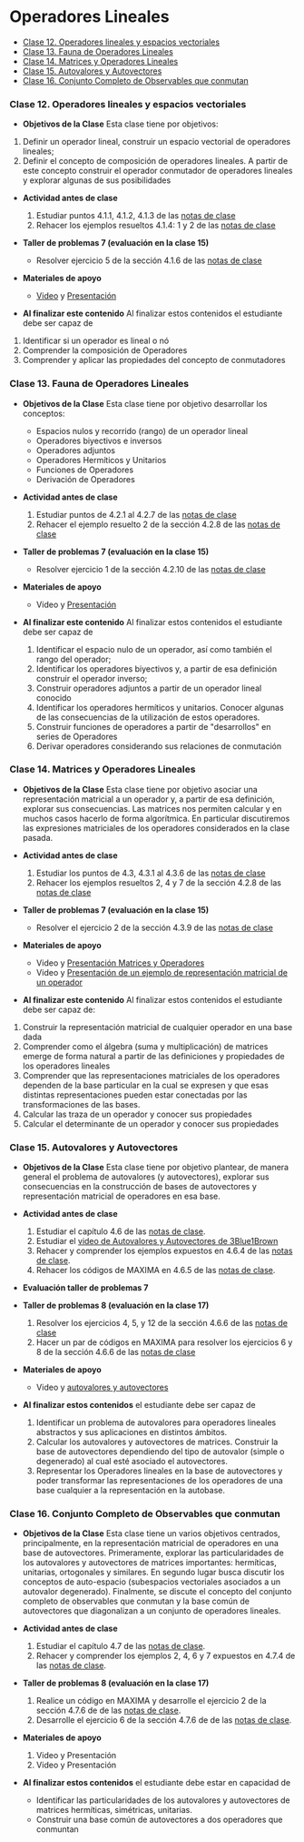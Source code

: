# Operadores Lineales
+ [Clase 12. Operadores lineales y espacios vectoriales](#Clase12)
+ [Clase 13. Fauna de Operadores Lineales](#Clase13)
+ [Clase 14. Matrices y Operadores Lineales](#Clase14)
+ [Clase 15. Autovalores y Autovectores ](#Clase15)
+ [Clase 16. Conjunto Completo de Observables que conmutan ](#Clase16)

<a name="Clase12"></a>
### Clase 12. Operadores lineales y espacios vectoriales  
+ **Objetivos de la Clase**
Esta clase tiene por objetivos:

1. Definir un operador lineal, construir un espacio vectorial de operadores lineales;  
2. Definir el concepto de composición de operadores lineales. A partir de este concepto construir el operador conmutador de operadores lineales y explorar algunas de sus posibilidades

+ **Actividad antes de clase**
   1. Estudiar puntos 4.1.1, 4.1.2, 4.1.3 de las [notas de clase](https://github.com/nunezluis/MisCursos/blob/main/MetMat1S20B/Materiales/LibrosArticulos/VolumenUNO.pdf)
   2. Rehacer los ejemplos resueltos 4.1.4: 1 y 2 de las [notas de clase](https://github.com/nunezluis/MisCursos/blob/main/MetMat1S20B/Materiales/LibrosArticulos/VolumenUNO.pdf)
+ **Taller de problemas 7 (evaluación en la clase 15)**
    + Resolver ejercicio 5 de la sección 4.1.6 de las [notas de clase](https://github.com/nunezluis/MisCursos/blob/main/MetMat1S20B/Materiales/LibrosArticulos/VolumenUNO.pdf)
+ **Materiales de apoyo**
    + [Video](https://youtu.be/JGcYt7Nh-kE) y [Presentación](https://github.com/nunezluis/MisCursos/blob/main/MetMat1S20B/Materiales/Presentaciones/4_10OperadLinealesGeneralidadesV2.pdf)

+ **Al finalizar este contenido** Al finalizar estos contenidos el estudiante debe ser capaz de

1. Identificar si un operador es lineal o nó
2. Comprender la composición de Operadores
3. Comprender y aplicar las propiedades del concepto de conmutadores

<a name="Clase13"></a>
### Clase 13. Fauna de Operadores Lineales  
+ **Objetivos de la Clase**
Esta clase tiene por objetivo desarrollar los conceptos:

  + Espacios nulos y recorrido (rango) de un operador lineal
  + Operadores biyectivos e inversos
  + Operadores adjuntos
  + Operadores Hermíticos y Unitarios
  + Funciones de Operadores
  + Derivación de Operadores

+ **Actividad antes de clase**
   1. Estudiar puntos de 4.2.1 al 4.2.7 de las [notas de clase](https://github.com/nunezluis/MisCursos/blob/main/MetMat1S20B/Materiales/LibrosArticulos/VolumenUNO.pdf)
   2. Rehacer el ejemplo resuelto 2 de la sección 4.2.8 de las [notas de clase](https://github.com/nunezluis/MisCursos/blob/main/MetMat1S20B/Materiales/LibrosArticulos/VolumenUNO.pdf)

+ **Taller de problemas 7 (evaluación en la clase 15)**
    + Resolver ejercicio 1 de la sección 4.2.10 de las [notas de clase](https://github.com/nunezluis/MisCursos/blob/main/MetMat1S20B/Materiales/LibrosArticulos/VolumenUNO.pdf)

+ **Materiales de apoyo**
   + Video y [Presentación](https://github.com/nunezluis/MisCursos/blob/main/MetMat1S20B/Materiales/Presentaciones/4_20FaunaOperad.pdf)

+ **Al finalizar este contenido** Al finalizar estos contenidos el estudiante debe ser capaz de

    1. Identificar el espacio nulo de un operador, así como también el rango del operador;
    2. Identificar los operadores biyectivos y, a partir de esa definición construir el operador inverso;
    3. Construir operadores adjuntos a partir de un operador lineal conocido
    4. Identificar los operadores hermíticos y unitarios. Conocer algunas de las consecuencias de la utilización de estos operadores.
    5. Construir funciones de operadores a partir de "desarrollos" en series de Operadores
    6. Derivar operadores considerando sus relaciones de conmutación  


<a name="Clase14"></a>
### Clase 14. Matrices y Operadores Lineales  

+ **Objetivos de la Clase**
Esta clase tiene por objetivo asociar una representación matricial a un operador y, a partir de esa definición, explorar sus consecuencias. Las matrices nos permiten calcular y en muchos casos hacerlo de forma algorítmica. En particular discutiremos las expresiones matriciales de los operadores considerados en la clase pasada.

+ **Actividad antes de clase**
   1. Estudiar los puntos de 4.3, 4.3.1 al 4.3.6 de las [notas de clase](https://github.com/nunezluis/MisCursos/blob/main/MetMat1S20B/Materiales/LibrosArticulos/VolumenUNO.pdf)
   2. Rehacer los ejemplos resueltos 2, 4 y 7 de la sección 4.2.8 de las [notas de clase](https://github.com/nunezluis/MisCursos/blob/main/MetMat1S20B/Materiales/LibrosArticulos/VolumenUNO.pdf)

+ **Taller de problemas 7 (evaluación en la clase 15)**
    + Resolver el ejercicio 2 de la sección 4.3.9 de las [notas de clase](https://github.com/nunezluis/MisCursos/blob/main/MetMat1S20B/Materiales/LibrosArticulos/VolumenUNO.pdf)
+ **Materiales de apoyo**
    + Video y [Presentación Matrices y Operadores](https://github.com/nunezluis/MisCursos/blob/main/MetMat1S20B/Materiales/Presentaciones/4_30MatricesOperadores.pdf)
    + Video y [Presentación de un ejemplo de representación matricial de un operador](https://github.com/nunezluis/MisCursos/blob/main/MetMat1S20B/Materiales/Presentaciones/4_30EjemploMatrizOperador.pdf)
+ **Al finalizar este contenido** Al finalizar estos contenidos el estudiante debe ser capaz de:

1. Construir la representación matricial de cualquier operador en una base dada
2. Comprender como el álgebra (suma y multiplicación) de matrices emerge de forma natural a partir de las definiciones y propiedades de los operadores lineales
3. Comprender que las representaciones matriciales de los operadores dependen de la base particular en la cual se expresen y que esas distintas representaciones pueden estar conectadas por las transformaciones de las bases.
4. Calcular las traza de un operador y conocer sus propiedades
5. Calcular el determinante de un operador y conocer sus propiedades


<a name="Clase15"></a>
### Clase 15. Autovalores y Autovectores  
+ **Objetivos de la Clase** Esta clase tiene por objetivo plantear, de manera general el problema de autovalores (y autovectores), explorar sus consecuencias en la construcción de bases de autovectores y representación matricial de operadores en esa base.

+ **Actividad antes de clase**
   1. Estudiar el capítulo 4.6 de las [notas de clase](https://github.com/nunezluis/MisCursos/blob/main/MetMat1S20B/Materiales/LibrosArticulos/VolumenUNO.pdf).
   2. Estudiar el [video de Autovalores y Autovectores de 3Blue1Brown](https://www.youtube.com/watch?v=PFDu9oVAE-g) 
   2. Rehacer y comprender los ejemplos expuestos en 4.6.4 de las [notas de clase](https://github.com/nunezluis/MisCursos/blob/main/MetMat1S20B/Materiales/LibrosArticulos/VolumenUNO.pdf).
   3. Rehacer los códigos de MAXIMA en 4.6.5 de las [notas de clase](https://github.com/nunezluis/MisCursos/blob/main/MetMat1S20B/Materiales/LibrosArticulos/VolumenUNO.pdf).
+ **Evaluación taller de problemas 7**    
+ **Taller de problemas 8 (evaluación en la clase 17)**
   1. Resolver los ejercicios 4, 5, y 12  de la sección 4.6.6 de las [notas de clase](https://github.com/nunezluis/MisCursos/blob/main/MetMat1S20B/Materiales/LibrosArticulos/VolumenUNO.pdf)
   2. Hacer un par de códigos en MAXIMA para resolver los ejercicios 6 y 8 de la sección 4.6.6 de las [notas de clase](https://github.com/nunezluis/MisCursos/blob/main/MetMat1S20B/Materiales/LibrosArticulos/VolumenUNO.pdf)
+ **Materiales de apoyo**
   + Video y [autovalores y autovectores](Materiales/Presentaciones/4_70AutoVectores.pdf)
+ **Al finalizar estos contenidos** el estudiante debe ser capaz de

  1. Identificar un problema de autovalores para operadores lineales abstractos y sus aplicaciones en distintos ámbitos.
  2. Calcular los autovalores y autovectores de matrices. Construir la base de autovectores dependiendo del tipo de autovalor (simple o degenerado) al cual esté asociado el autovectores.
  3. Representar los Operadores lineales en la base de autovectores y poder transformar las representaciones de los operadores de una base cualquier a la representación en la autobase.

<a name="Clase16"></a>
### Clase 16. Conjunto Completo de Observables que conmutan  
+ **Objetivos de la Clase** Esta clase tiene un varios objetivos centrados, principalmente, en la representación matricial de operadores en una base de autovectores. Primeramente, explorar las particularidades de los autovalores y autovectores de matrices importantes: hermíticas, unitarias, ortogonales y similares. En segundo lugar busca discutir los conceptos de auto-espacio (subespacios vectoriales asociados a un autovalor degenerado). Finalmente, se discute el concepto del conjunto completo de observables que conmutan y la base común de autovectores que diagonalizan a un conjunto de operadores lineales.

+ **Actividad antes de clase**
   1. Estudiar el capítulo 4.7 de las [notas de clase](https://github.com/nunezluis/MisCursos/blob/main/MetMat1S20B/Materiales/LibrosArticulos/VolumenUNO.pdf).
   2. Rehacer y comprender los ejemplos 2, 4, 6 y 7 expuestos en 4.7.4 de las [notas de clase](https://github.com/nunezluis/MisCursos/blob/main/MetMat1S20B/Materiales/LibrosArticulos/VolumenUNO.pdf).
+ **Taller de problemas 8 (evaluación en la clase 17)**
   1. Realice un código en MAXIMA y desarrolle el ejercicio 2 de la sección 4.7.6 de de las [notas de clase](https://github.com/nunezluis/MisCursos/blob/main/MetMat1S20B/Materiales/LibrosArticulos/VolumenUNO.pdf).
   2. Desarrolle el ejercicio 6 de la sección 4.7.6 de de las [notas de clase](https://github.com/nunezluis/MisCursos/blob/main/MetMat1S20B/Materiales/LibrosArticulos/VolumenUNO.pdf).
+ **Materiales de apoyo**
   1. Video y Presentación
   2. Video y Presentación
+ **Al finalizar estos contenidos** el estudiante debe estar en capacidad de
  + Identificar las particularidades de los autovalores y autovectores de matrices hermíticas, simétricas, unitarias.
  + Construir una base común de autovectores a dos operadores que conmuntan
